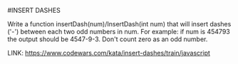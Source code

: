 #INSERT DASHES

Write a function insertDash(num)/InsertDash(int num) that will insert dashes ('-') between each two odd numbers in num. For example: if num is 454793 the output should be 4547-9-3. Don't count zero as an odd number.

LINK: https://www.codewars.com/kata/insert-dashes/train/javascript
